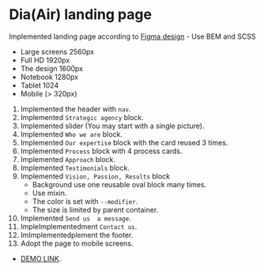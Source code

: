 # Dia(Air) landing page
Implemented landing page according to [Figma design](https://www.figma.com/file/vhfzZ7SqWGkMGd5iCDdBCy/Dia-New?node-id=0%3A1) - Use BEM and SCSS
- Large screens 2560px
- Full HD 1920px
- The design 1600px
- Notebook 1280px
- Tablet 1024
- Mobile (> 320px)

1. Implemented the header with `nav`.
1. Implemented `Strategic agency` block.
1. Implemented slider (You may start with a single picture).
1. Implemented `Who we are` block.
1. Implemented `Our expertise` block with the card reused 3 times.
1. Implemented `Process` block with 4 process cards.
1. Implemented `Approach` block.
1. Implemented `Testimonials` block.
1. Implemented `Vision, Passion, Results` block
    - Background use one reusable oval block many times.
    - Use mixin.
    - The color is set with `--modifier`.
    - The size is limited by parent container.
1. Implemented `Send us  a message`.
1. ImpleImplementedment `Contact us`.
1. ImImplementedplement the footer.
1. Adopt the page to mobile screens.

 - [DEMO LINK](https://Maildes.github.io/layout_dia/).

